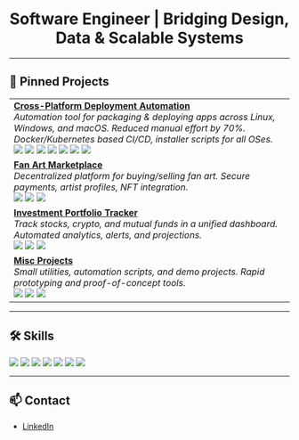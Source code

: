 <h1 align="center">Software Engineer | Bridging Design, Data & Scalable Systems</h1>

---

## 🚀 Pinned Projects

<table>
  <tr>
    <td>
      <a href="https://github.com/priyen1912/cross-platform-deployment-automation"><b>Cross-Platform Deployment Automation</b></a><br>
      <i>Automation tool for packaging & deploying apps across Linux, Windows, and macOS. Reduced manual effort by 70%. Docker/Kubernetes based CI/CD, installer scripts for all OSes.</i><br>
      <img src="https://img.shields.io/badge/Python-blue?logo=python" />
      <img src="https://img.shields.io/badge/C++-blue?logo=cplusplus" />
      <img src="https://img.shields.io/badge/Docker-blue?logo=docker" />
      <img src="https://img.shields.io/badge/Kubernetes-blue?logo=kubernetes" />
      <img src="https://img.shields.io/badge/GitHub%20Actions-blue?logo=githubactions" />
      <img src="https://img.shields.io/badge/Bash-blue?logo=gnubash" />
      <img src="https://img.shields.io/badge/PowerShell-blue?logo=powershell" />
    </td>
  </tr>
  <tr>
    <td>
      <a href="https://github.com/priyen1912/fan-art-marketplace"><b>Fan Art Marketplace</b></a><br>
      <i>Decentralized platform for buying/selling fan art. Secure payments, artist profiles, NFT integration.</i><br>
      <img src="https://img.shields.io/badge/Python-blue?logo=python" />
      <img src="https://img.shields.io/badge/React-blue?logo=react" />
      <img src="https://img.shields.io/badge/Blockchain-blue?logo=ethereum" />
    </td>
  </tr>
  <tr>
    <td>
      <a href="https://github.com/priyen1912/investment-portfolio-tracker"><b>Investment Portfolio Tracker</b></a><br>
      <i>Track stocks, crypto, and mutual funds in a unified dashboard. Automated analytics, alerts, and projections.</i><br>
      <img src="https://img.shields.io/badge/Python-blue?logo=python" />
      <img src="https://img.shields.io/badge/SQL-blue?logo=mysql" />
      <img src="https://img.shields.io/badge/Dashboard-blue?logo=tableau" />
    </td>
  </tr>
  <tr>
    <td>
      <a href="https://github.com/priyen1912/misc-projects"><b>Misc Projects</b></a><br>
      <i>Small utilities, automation scripts, and demo projects. Rapid prototyping and proof-of-concept tools.</i><br>
      <img src="https://img.shields.io/badge/Python-blue?logo=python" />
      <img src="https://img.shields.io/badge/Bash-blue?logo=gnubash" />
      <img src="https://img.shields.io/badge/PowerShell-blue?logo=powershell" />
    </td>
  </tr>
</table>

---

## 🛠️ Skills

<img src="https://img.shields.io/badge/Python-blue?logo=python" />
<img src="https://img.shields.io/badge/C++-blue?logo=cplusplus" />
<img src="https://img.shields.io/badge/Docker-blue?logo=docker" />
<img src="https://img.shields.io/badge/Kubernetes-blue?logo=kubernetes" />
<img src="https://img.shields.io/badge/SQL-blue?logo=mysql" />
<img src="https://img.shields.io/badge/AWS-blue?logo=amazonaws" />
<img src="https://img.shields.io/badge/GitHub%20Actions-blue?logo=githubactions" />

---

## 📫 Contact

- <a href="https://www.linkedin.com/in/priyen-gami-109ab0171/">LinkedIn</a>